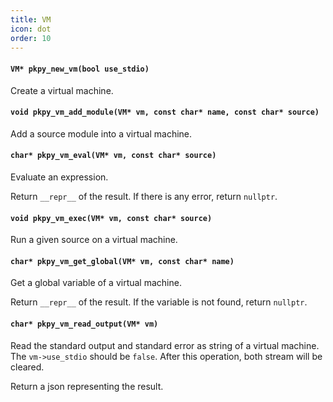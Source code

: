 ```yaml
---
title: VM
icon: dot
order: 10
---
```

#### `VM* pkpy_new_vm(bool use_stdio)`

Create a virtual machine.

#### `void pkpy_vm_add_module(VM* vm, const char* name, const char* source)`

Add a source module into a virtual machine.

#### `char* pkpy_vm_eval(VM* vm, const char* source)`

Evaluate an expression.

Return `__repr__` of the result.
If there is any error, return `nullptr`.

#### `void pkpy_vm_exec(VM* vm, const char* source)`

Run a given source on a virtual machine.

#### `char* pkpy_vm_get_global(VM* vm, const char* name)`

Get a global variable of a virtual machine.

Return `__repr__` of the result.
If the variable is not found, return `nullptr`.

#### `char* pkpy_vm_read_output(VM* vm)`

Read the standard output and standard error as string of a virtual machine.
The `vm->use_stdio` should be `false`.
After this operation, both stream will be cleared.

Return a json representing the result.